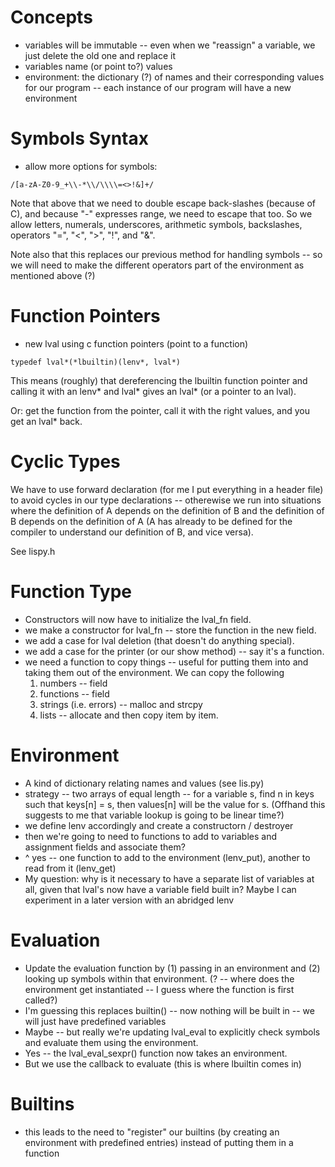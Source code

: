 # Concepts
* variables will be immutable -- even when we "reassign" a variable, we just delete the old one and replace it
* variables name (or point to?) values
* environment: the dictionary (?) of names and their corresponding values for our program -- each instance of our program will have a new environment
# Symbols Syntax
* allow more options for symbols:

```
/[a-zA-Z0-9_+\\-*\\/\\\\=<>!&]+/
```

Note that above that we need to double escape back-slashes (because of C), and because "-" expresses range, we need to escape that too.  So we allow letters, numerals, underscores, arithmetic symbols, backslashes, operators "=", "<", ">", "!", and "&".

Note also that this replaces our previous method for handling symbols -- so we will need to make the different operators part of the environment as mentioned above (?)
# Function Pointers
* new lval using c function pointers (point to a function)

```
typedef lval*(*lbuiltin)(lenv*, lval*)
```

This means (roughly) that dereferencing the lbuiltin function pointer and calling it with an lenv* and lval* gives an lval* (or a pointer to an lval).

Or: get the function from the pointer, call it with the right values, and you get an lval* back.
# Cyclic Types
We have to use forward declaration (for me I put everything in a header file) to avoid cycles in our type declarations -- otherewise we run into situations where the definition of A depends on the definition of B and the definition of B depends on the definition of A (A has already to be defined for the compiler to understand our definition of B, and vice versa).

See lispy.h
# Function Type
* Constructors will now have to initialize the lval_fn field.
* we make a constructor for lval_fn -- store the function in the new field.
* we add a case for lval deletion (that doesn't do anything special).
* we add a case for the printer (or our show method) -- say it's a function.
* we need a function to copy things -- useful for putting them into and taking them out of the environment.  We can copy the following
  1. numbers -- field
  2. functions -- field
  3. strings (i.e. errors) -- malloc and strcpy
  4. lists -- allocate and then copy item by item.
# Environment
* A kind of dictionary relating names and values (see lis.py)
* strategy -- two arrays of equal length -- for a variable s, find n in keys such that keys[n] = s, then values[n] will be the value for s.  (Offhand this suggests to me that variable lookup is going to be linear time?)
* we define lenv accordingly and create a constructorn / destroyer
* then we're going to need to functions to add to variables and assignment fields and associate them?
* ^ yes -- one function to add to the environment (lenv_put), another to read from it (lenv_get)
* My question: why is it necessary to have a separate list of variables at all, given that lval's now have a variable field built in?  Maybe I can experiment in a later version with an abridged lenv
# Evaluation
* Update the evaluation function by (1) passing in an environment and (2) looking up symbols within that environment.  (? -- where does the environment get instantiated -- I guess where the function is first called?)
* I'm guessing this replaces builtin() -- now nothing will be built in -- we will just have predefined variables
* Maybe -- but really we're updating lval_eval to explicitly check symbols and evaluate them using the environment.
* Yes -- the lval_eval_sexpr() function now takes an environment.
* But we use the callback to evaluate (this is where lbuiltin comes in)
# Builtins
* this leads to the need to "register" our builtins (by creating an environment with predefined entries) instead of putting them in a function